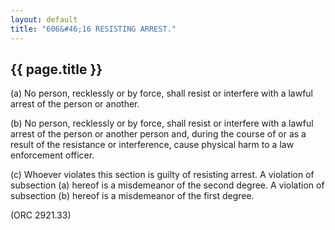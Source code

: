 ```yaml
---
layout: default 
title: "606&#46;16 RESISTING ARREST."
---
```


{{ page.title }}
----------------

​(a) No person, recklessly or by force, shall resist or interfere with a
lawful arrest of the person or another.

​(b) No person, recklessly or by force, shall resist or interfere with a
lawful arrest of the person or another person and, during the course of
or as a result of the resistance or interference, cause physical harm to
a law enforcement officer.

​(c) Whoever violates this section is guilty of resisting arrest. A
violation of subsection (a) hereof is a misdemeanor of the second
degree. A violation of subsection (b) hereof is a misdemeanor of the
first degree.

(ORC 2921.33)
